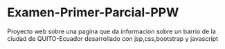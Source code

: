 # Examen-Primer-Parcial-PPW
Proyecto web sobre una pagina que da informacion sobre un barrio de la ciudad de QUITO-Ecuador desarrollado con jsp,css,bootstrap y javascript 
